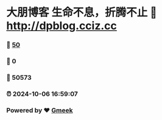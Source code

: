 # 大朋博客 生命不息，折腾不止 :link: http://dpblog.cciz.cc 
### :page_facing_up: [50](http://dpblog.cciz.cc/tag.html) 
### :speech_balloon: 0 
### :hibiscus: 50573 
### :alarm_clock: 2024-10-06 16:59:07 
### Powered by :heart: [Gmeek](https://github.com/Meekdai/Gmeek)
